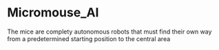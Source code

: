 # Micromouse_AI
The mice are complety autonomous robots that must find their own way from a predetermined starting position to the central area
